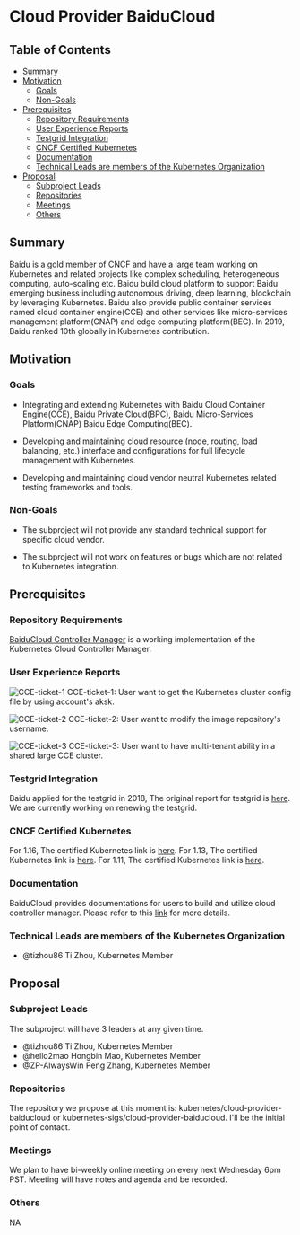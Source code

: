 # Cloud Provider BaiduCloud

## Table of Contents

<!-- toc -->
- [Summary](#summary)
- [Motivation](#motivation)
  - [Goals](#goals)
  - [Non-Goals](#non-goals)
- [Prerequisites](#prerequisites)
  - [Repository Requirements](#repository-requirements)
  - [User Experience Reports](#user-experience-reports)
  - [Testgrid Integration](#testgrid-integration)
  - [CNCF Certified Kubernetes](#cncf-certified-kubernetes)
  - [Documentation](#documentation)
  - [Technical Leads are members of the Kubernetes Organization](#technical-leads-are-members-of-the-kubernetes-organization)
- [Proposal](#proposal)
  - [Subproject Leads](#subproject-leads)
  - [Repositories](#repositories)
  - [Meetings](#meetings)
  - [Others](#others)
<!-- /toc -->

## Summary

Baidu is a gold member of CNCF and have a large team working on Kubernetes and related projects like complex scheduling, heterogeneous computing, auto-scaling etc. Baidu build cloud platform to support Baidu emerging business including autonomous driving, deep learning, blockchain by leveraging Kubernetes. Baidu also provide public container services named cloud container engine(CCE) and other services like micro-services management platform(CNAP) and edge computing platform(BEC). In 2019, Baidu ranked 10th globally in Kubernetes contribution.

## Motivation

### Goals

- Integrating and extending Kubernetes with Baidu Cloud Container Engine(CCE), Baidu Private Cloud(BPC), Baidu Micro-Services Platform(CNAP) Baidu Edge Computing(BEC).

- Developing and maintaining cloud resource (node, routing, load balancing, etc.) interface and configurations for full lifecycle management with Kubernetes.

- Developing and maintaining cloud vendor neutral Kubernetes related testing frameworks and tools.

### Non-Goals

- The subproject will not provide any standard technical support for specific cloud vendor.

- The subproject will not work on features or bugs which are not related to Kubernetes integration.

## Prerequisites

### Repository Requirements

[BaiduCloud Controller Manager](https://github.com/baidu/cloud-provider-baiducloud) is a working implementation of the Kubernetes Cloud Controller Manager.

### User Experience Reports

![CCE-ticket-1](http://agroup-bos.su.bcebos.com/c34021571744895b5d9fffd8c22d8409469f47b3)
CCE-ticket-1: User want to get the Kubernetes cluster config file by using account's aksk.

![CCE-ticket-2](http://agroup-bos.su.bcebos.com/756c9463c8487dee9c26d7725e127c5b64975fc4)
CCE-ticket-2: User want to modify the image repository's username.

![CCE-ticket-3](http://agroup-bos.su.bcebos.com/7a4506fcb1fbeeb15c86060cfbb6e69d090c8984)
CCE-ticket-3: User want to have multi-tenant ability in a shared large CCE cluster.

### Testgrid Integration

Baidu applied for the testgrid in 2018, The original report for testgrid is [here](https://testgrid.k8s.io/conformance-cloud-provider-baiducloud). We are currently working on renewing the testgrid.

### CNCF Certified Kubernetes

For 1.16, The certified Kubernetes link is [here](https://github.com/cncf/k8s-conformance/tree/master/v1.16/baiducloud).
For 1.13, The certified Kubernetes link is [here](https://github.com/cncf/k8s-conformance/tree/master/v1.13/baiducloud).
For 1.11, The certified Kubernetes link is [here](https://github.com/cncf/k8s-conformance/tree/master/v1.11/baiducloud).

### Documentation

BaiduCloud provides documentations for users to build and utilize cloud controller manager. Please refer to this [link](https://github.com/baidu/cloud-provider-baiducloud) for more details.

### Technical Leads are members of the Kubernetes Organization

- @tizhou86 Ti Zhou, Kubernetes Member

## Proposal

### Subproject Leads

The subproject will have 3 leaders at any given time. 

- @tizhou86 Ti Zhou, Kubernetes Member
- @hello2mao Hongbin Mao, Kubernetes Member
- @ZP-AlwaysWin Peng Zhang, Kubernetes Member

### Repositories

The repository we propose at this moment is: kubernetes/cloud-provider-baiducloud or kubernetes-sigs/cloud-provider-baiducloud. I'll be the initial point of contact.

### Meetings

We plan to have bi-weekly online meeting on every next Wednesday 6pm PST. Meeting will have notes and agenda and be recorded.

### Others

NA

